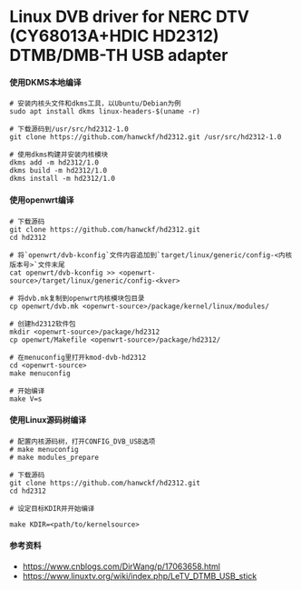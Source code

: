 # Linux DVB driver for NERC DTV (CY68013A+HDIC HD2312) DTMB/DMB-TH USB adapter

#### 使用DKMS本地编译

```shell
# 安装内核头文件和dkms工具，以Ubuntu/Debian为例
sudo apt install dkms linux-headers-$(uname -r)

# 下载源码到/usr/src/hd2312-1.0
git clone https://github.com/hanwckf/hd2312.git /usr/src/hd2312-1.0

# 使用dkms构建并安装内核模块
dkms add -m hd2312/1.0
dkms build -m hd2312/1.0
dkms install -m hd2312/1.0
```

#### 使用openwrt编译
```shell
# 下载源码
git clone https://github.com/hanwckf/hd2312.git
cd hd2312

# 将`openwrt/dvb-kconfig`文件内容追加到`target/linux/generic/config-<内核版本号>`文件末尾
cat openwrt/dvb-kconfig >> <openwrt-source>/target/linux/generic/config-<kver>

# 将dvb.mk复制到openwrt内核模块包目录
cp openwrt/dvb.mk <openwrt-source>/package/kernel/linux/modules/

# 创建hd2312软件包
mkdir <openwrt-source>/package/hd2312
cp openwrt/Makefile <openwrt-source>/package/hd2312/

# 在menuconfig里打开kmod-dvb-hd2312
cd <openwrt-source>
make menuconfig

# 开始编译
make V=s

```

#### 使用Linux源码树编译

```shell
# 配置内核源码树，打开CONFIG_DVB_USB选项
# make menuconfig
# make modules_prepare

# 下载源码
git clone https://github.com/hanwckf/hd2312.git
cd hd2312

# 设定目标KDIR并开始编译

make KDIR=<path/to/kernelsource>
```

#### 参考资料
- https://www.cnblogs.com/DirWang/p/17063658.html
- https://www.linuxtv.org/wiki/index.php/LeTV_DTMB_USB_stick
